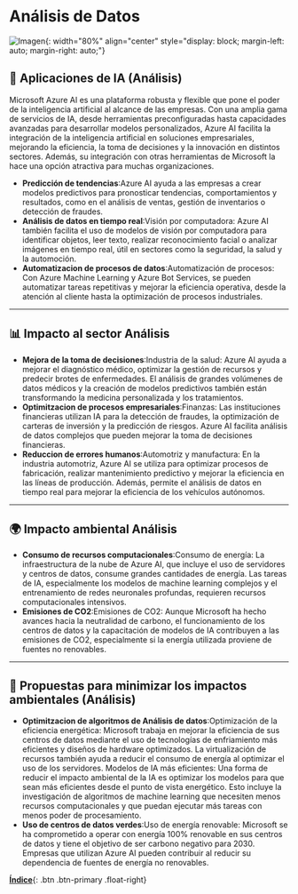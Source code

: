 # Análisis de Datos
![Imagen](./images/azure.jpg){: width="80%" align="center" style="display: block; margin-left: auto; margin-right: auto;"}

## 🚀 Aplicaciones de IA (Análisis)
Microsoft Azure AI es una plataforma robusta y flexible que pone el poder de la inteligencia artificial al alcance de las empresas. Con una amplia gama de servicios de IA, desde herramientas preconfiguradas hasta capacidades avanzadas para desarrollar modelos personalizados, Azure AI facilita la integración de la inteligencia artificial en soluciones empresariales, mejorando la eficiencia, la toma de decisiones y la innovación en distintos sectores. Además, su integración con otras herramientas de Microsoft la hace una opción atractiva para muchas organizaciones.


- **Predicción de tendencias**:Azure AI ayuda a las empresas a crear modelos predictivos para pronosticar tendencias, comportamientos y resultados, como en el análisis de ventas, gestión de inventarios o detección de fraudes.
- **Análisis de datos en tiempo real**:Visión por computadora: Azure AI también facilita el uso de modelos de visión por computadora para identificar objetos, leer texto, realizar reconocimiento facial o analizar imágenes en tiempo real, útil en sectores como la seguridad, la salud y la automoción.
- **Automatizacion de procesos de datos**:Automatización de procesos: Con Azure Machine Learning y Azure Bot Services, se pueden automatizar tareas repetitivas y mejorar la eficiencia operativa, desde la atención al cliente hasta la optimización de procesos industriales.

---

## 📊  Impacto al sector Análisis


- **Mejora de la toma de decisiones**:Industria de la salud: Azure AI ayuda a mejorar el diagnóstico médico, optimizar la gestión de recursos y predecir brotes de enfermedades. El análisis de grandes volúmenes de datos médicos y la creación de modelos predictivos también están transformando la medicina personalizada y los tratamientos.
- **Optimitzacion de procesos empresariales**:Finanzas: Las instituciones financieras utilizan IA para la detección de fraudes, la optimización de carteras de inversión y la predicción de riesgos. Azure AI facilita análisis de datos complejos que pueden mejorar la toma de decisiones financieras.
- **Reduccion de errores humanos**:Automotriz y manufactura: En la industria automotriz, Azure AI se utiliza para optimizar procesos de fabricación, realizar mantenimiento predictivo y mejorar la eficiencia en las líneas de producción. Además, permite el análisis de datos en tiempo real para mejorar la eficiencia de los vehículos autónomos.

---

## 🌍 Impacto ambiental Análisis


- **Consumo de recursos computacionales**:Consumo de energía: La infraestructura de la nube de Azure AI, que incluye el uso de servidores y centros de datos, consume grandes cantidades de energía. Las tareas de IA, especialmente los modelos de machine learning complejos y el entrenamiento de redes neuronales profundas, requieren recursos computacionales intensivos.
- **Emisiones de CO2**:Emisiones de CO2: Aunque Microsoft ha hecho avances hacia la neutralidad de carbono, el funcionamiento de los centros de datos y la capacitación de modelos de IA contribuyen a las emisiones de CO2, especialmente si la energía utilizada proviene de fuentes no renovables.

---

## 🌱 Propuestas para minimizar los impactos ambientales (Análisis)


- **Optimitzacion de algoritmos de Análisis de datos**:Optimización de la eficiencia energética: Microsoft trabaja en mejorar la eficiencia de sus centros de datos mediante el uso de tecnologías de enfriamiento más eficientes y diseños de hardware optimizados. La virtualización de recursos también ayuda a reducir el consumo de energía al optimizar el uso de los servidores. Modelos de IA más eficientes: Una forma de reducir el impacto ambiental de la IA es optimizar los modelos para que sean más eficientes desde el punto de vista energético. Esto incluye la investigación de algoritmos de machine learning que necesiten menos recursos computacionales y que puedan ejecutar más tareas con menos poder de procesamiento.
- **Uso de centros de datos verdes**:Uso de energía renovable: Microsoft se ha comprometido a operar con energía 100% renovable en sus centros de datos y tiene el objetivo de ser carbono negativo para 2030. Empresas que utilizan Azure AI pueden contribuir al reducir su dependencia de fuentes de energía no renovables.

[**Índice**](../../README.md){: .btn .btn-primary .float-right}  
